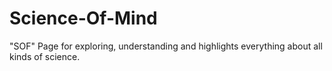 # Science-Of-Mind
"SOF" Page for exploring, understanding and highlights everything about all kinds of science.
